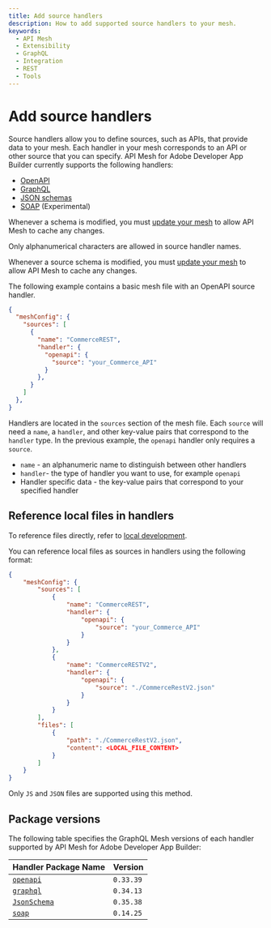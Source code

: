 ```yaml
---
title: Add source handlers
description: How to add supported source handlers to your mesh. 
keywords:
  - API Mesh
  - Extensibility
  - GraphQL
  - Integration
  - REST
  - Tools
---
```


# Add source handlers

Source handlers allow you to define sources, such as APIs, that provide data to your mesh. Each handler in your mesh corresponds to an API or other source that you can specify. API Mesh for Adobe Developer App Builder currently supports the following handlers:

-  [OpenAPI](../reference/handlers/openapi.md)
-  [GraphQL](../reference/handlers/graphql.md)
-  [JSON schemas](../reference/handlers/json-schema.md)
-  [SOAP](../reference/handlers/soap.md) (Experimental)

Whenever a schema is modified, you must [update your mesh](./create-mesh.md#update-an-existing-mesh) to allow API Mesh to cache any changes.

<InlineAlert variant="warning" slots="text"/>

Only alphanumerical characters are allowed in source handler names.

<InlineAlert variant="info" slots="text"/>

Whenever a source schema is modified, you must [update your mesh](./create-mesh.md#update-an-existing-mesh) to allow API Mesh to cache any changes.

The following example contains a basic mesh file with an OpenAPI source handler.

```json
{
  "meshConfig": {
    "sources": [
      {
        "name": "CommerceREST",
        "handler": {
          "openapi": {
            "source": "your_Commerce_API"
          }
        },
      }
    ]
  },
}
```

Handlers are located in the `sources` section of the mesh file. Each `source` will need a `name`, a `handler`, and other key-value pairs that correspond to the `handler` type. In the previous example, the `openapi` handler only requires a `source`.

- `name` - an alphanumeric name to distinguish between other handlers
- `handler`- the type of handler you want to use, for example `openapi`
- Handler specific data - the key-value pairs that correspond to your specified handler

## Reference local files in handlers

<InlineAlert variant="info" slots="text"/>

To reference files directly, refer to [local development](./developer-tools.md#reference-files-directly).

You can reference local files as sources in handlers using the following format:

```json
{
    "meshConfig": {
        "sources": [
            {
                "name": "CommerceREST",
                "handler": {
                    "openapi": {
                        "source": "your_Commerce_API"
                    }
                }
            },
            {
                "name": "CommerceRESTV2",
                "handler": {
                    "openapi": {
                        "source": "./CommerceRestV2.json"
                    }
                }
            }
        ],
        "files": [
            {
                "path": "./CommerceRestV2.json",
                "content": <LOCAL_FILE_CONTENT>
            }
        ]
    }
}
```

<InlineAlert variant="info" slots="text"/>

Only `JS` and `JSON` files are supported using this method.

## Package versions

The following table specifies the GraphQL Mesh versions of each handler supported by API Mesh for Adobe Developer App Builder:

| Handler Package Name | Version |
|------------|------------|
[`openapi`](../reference/handlers/openapi.md) | `0.33.39`
[`graphql`](../reference/handlers/graphql.md) | `0.34.13`
[`JsonSchema`](../reference/handlers/json-schema.md) | `0.35.38`
[`soap`](../reference/handlers/soap.md) | `0.14.25`
